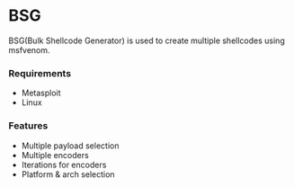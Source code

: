 # BSG #

BSG(Bulk Shellcode Generator) is used to create multiple shellcodes using msfvenom. 

### Requirements ###

* Metasploit
* Linux

### Features ###

* Multiple payload selection
* Multiple encoders 
* Iterations for encoders 
* Platform & arch selection